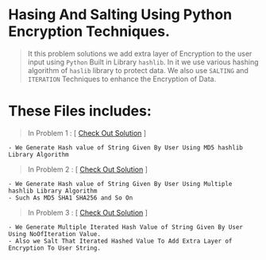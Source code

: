 # Hasing And Salting Using Python Encryption Techniques.


> It this problem solutions we add extra layer of Encryption to the user input using ```Python``` Built in Library ```hashlib```. 
In it we use various hashing algorithm of ```haslib``` library to protect data.
We also use ```SALTING``` and ```ITERATION``` Techniques to enhance the Encryption of Data.

# These Files includes:
> In Problem 1 : [ [Check Out Solution](https://github.com/DarkSoul231/Network_Security_Bootcamp/blob/main/Problem%201%20Hash%20md5.py) ]
   ``` 
   - We Generate Hash value of String Given By User Using MD5 hashlib Library Algorithm
   ```
> In Problem 2 : [ [Check Out Solution](https://github.com/DarkSoul231/Network_Security_Bootcamp/blob/main/Problem%202%20Multiple%20hashlib%20algorithms.py) ]
   ``` 
   - We Generate Hash value of String Given By User Using Multiple hashlib Library Algorithm
   - Such As MD5 SHA1 SHA256 and So On
   ```
> In Problem 3 : [ [Check Out Solution](https://github.com/DarkSoul231/Network_Security_Bootcamp/blob/main/Problem%203%20Iteration%20and%20Salting%20of%20String.py) ]
   ``` 
   - We Generate Multiple Iterated Hash Value of String Given By User Using NoOfIteration Value.
   - Also we Salt That Iterated Hashed Value To Add Extra Layer of Encryption To User String.
   ```
   #
